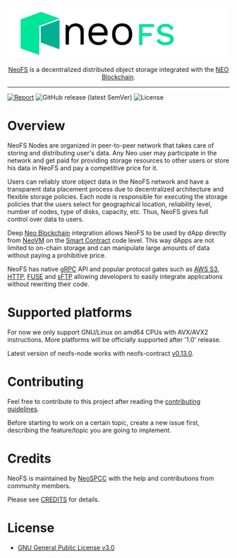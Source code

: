 <p align="center">
<img src="./.github/logo.svg" width="500px" alt="NeoFS">
</p>
<p align="center">
  <a href="https://fs.neo.org">NeoFS</a> is a decentralized distributed object storage integrated with the <a href="https://neo.org">NEO Blockchain</a>.
</p>

---
[![Report](https://goreportcard.com/badge/github.com/nspcc-dev/neo-go)](https://goreportcard.com/report/github.com/nspcc-dev/neofs-node)
![GitHub release (latest SemVer)](https://img.shields.io/github/v/release/nspcc-dev/neofs-node?sort=semver)
![License](https://img.shields.io/github/license/nspcc-dev/neofs-node.svg?style=popout)

# Overview

NeoFS Nodes are organized in peer-to-peer network that takes care of storing and
distributing user's data. Any Neo user may participate in the network and get
paid for providing storage resources to other users or store his data in NeoFS
and pay a competitive price for it.

Users can reliably store object data in the NeoFS network and have a transparent
data placement process due to decentralized architecture and flexible storage
policies. Each node is responsible for executing the storage policies that the
users select for geographical location, reliability level, number of nodes, type
of disks, capacity, etc. Thus, NeoFS gives full control over data to users.

Deep [Neo Blockchain](https://neo.org) integration allows NeoFS to be used by
dApp directly from
[NeoVM](https://docs.neo.org/docs/en-us/basic/technology/neovm.html) on the
[Smart Contract](https://docs.neo.org/docs/en-us/basic/technology/neocontract.html)
code level. This way dApps are not limited to on-chain storage and can
manipulate large amounts of data without paying a prohibitive price.

NeoFS has native [gRPC](https://grpc.io) API and popular protocol gates such as
[AWS S3](https://docs.aws.amazon.com/AmazonS3/latest/API/Welcome.html),
[HTTP](https://wikipedia.org/wiki/Hypertext_Transfer_Protocol),
[FUSE](https://wikipedia.org/wiki/Filesystem_in_Userspace) and
[sFTP](https://en.wikipedia.org/wiki/SSH_File_Transfer_Protocol) allowing
developers to easily integrate applications without rewriting their code.

# Supported platforms

For now we only support GNU/Linux on amd64 CPUs with AVX/AVX2 instructions. More
platforms will be officially supported after '1.0' release.

Latest version of neofs-node works with neofs-contract 
[v0.13.0](https://github.com/nspcc-dev/neofs-contract/releases/tag/v0.13.0).

# Contributing

Feel free to contribute to this project after reading the [contributing
guidelines](CONTRIBUTING.md).

Before starting to work on a certain topic, create a new issue first, describing
the feature/topic you are going to implement.

# Credits

NeoFS is maintained by [NeoSPCC](https://nspcc.ru) with the help and
contributions from community members.

Please see [CREDITS](CREDITS.md) for details.

# License

- [GNU General Public License v3.0](LICENSE)
